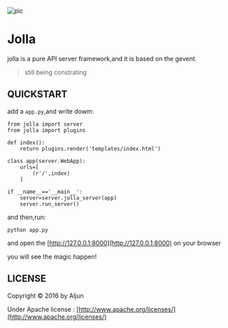 ![pic](https://github.com/salamer/jolla/blob/master/pic/JOLLA.png)

# Jolla
jolla is a pure API server framework,and it is based on the gevent.

> still being constrating

## QUICKSTART
add a `app.py`,and write dowm:

```
from jolla import server
from jolla import plugins

def index():
    return plugins.render('templates/index.html')

class app(server.WebApp):
    urls=[
        (r'/',index)
    ]

if __name__=='__main__':
    server=server.jolla_server(app)
    server.run_server()
```

and then,run:

```
python app.py
```

and open the [http://127.0.0.1:8000](http://127.0.0.1:8000) on your browser

you will see the magic happen!

## LICENSE
Copyright © 2016 by Aljun

Under Apache license : [http://www.apache.org/licenses/](http://www.apache.org/licenses/)
